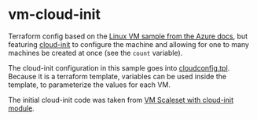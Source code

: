 # vm-cloud-init

Terraform config based on the [Linux VM sample from the Azure docs](https://docs.microsoft.com/en-us/azure/virtual-machines/linux/terraform-create-complete-vm?toc=%2Fen-us%2Fazure%2Fterraform%2Ftoc.json&bc=%2Fen-us%2Fazure%2Fbread%2Ftoc.json), but featuring [cloud-init](https://cloud-init.io/) to configure the machine and allowing for one to many machines be created at once (see the `count` variable).

The cloud-init configuration in this sample goes into [cloudconfig.tpl](cloudconfig.tpl). Because it is a terraform template, variables can be used inside the template, to parameterize the values for each VM.

The initial cloud-init code was taken from [VM Scaleset with cloud-init module](https://github.com/Azure/terraform-azurerm-vmss-cloudinit).

